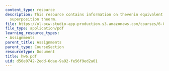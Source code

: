 ```yaml
---
content_type: resource
description: This resource contains information on thevenin equivalent circuits and
  superposition theorm.
file: https://ol-ocw-studio-app-production.s3.amazonaws.com/courses/6-071j-introduction-to-electronics-signals-and-measurement-spring-2006/d50e07422edd6dae9a92fe56f9ed2a01_hw6.pdf
file_type: application/pdf
learning_resource_types:
- Assignments
parent_title: Assignments
parent_type: CourseSection
resourcetype: Document
title: hw6.pdf
uid: d50e0742-2edd-6dae-9a92-fe56f9ed2a01
---
```

